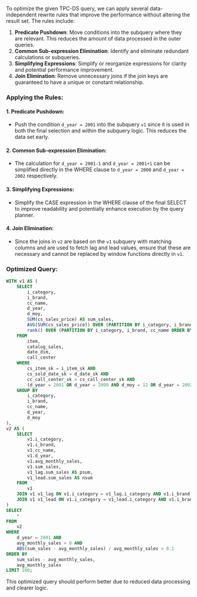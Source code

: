 To optimize the given TPC-DS query, we can apply several data-independent rewrite rules that improve the performance without altering the result set. The rules include:

1. **Predicate Pushdown**: Move conditions into the subquery where they are relevant. This reduces the amount of data processed in the outer queries.
2. **Common Sub-expression Elimination**: Identify and eliminate redundant calculations or subqueries.
3. **Simplifying Expressions**: Simplify or reorganize expressions for clarity and potential performance improvement.
4. **Join Elimination**: Remove unnecessary joins if the join keys are guaranteed to have a unique or constant relationship.

### Applying the Rules:

#### 1. Predicate Pushdown:
- Push the condition `d_year = 2001` into the subquery `v1` since it is used in both the final selection and within the subquery logic. This reduces the data set early.

#### 2. Common Sub-expression Elimination:
- The calculation for `d_year = 2001-1` and `d_year = 2001+1` can be simplified directly in the WHERE clause to `d_year = 2000` and `d_year = 2002` respectively.

#### 3. Simplifying Expressions:
- Simplify the CASE expression in the WHERE clause of the final SELECT to improve readability and potentially enhance execution by the query planner.

#### 4. Join Elimination:
- Since the joins in `v2` are based on the `v1` subquery with matching columns and are used to fetch lag and lead values, ensure that these are necessary and cannot be replaced by window functions directly in `v1`.

### Optimized Query:
```sql
WITH v1 AS (
    SELECT 
        i_category, 
        i_brand, 
        cc_name, 
        d_year, 
        d_moy, 
        SUM(cs_sales_price) AS sum_sales,
        AVG(SUM(cs_sales_price)) OVER (PARTITION BY i_category, i_brand, cc_name, d_year) AS avg_monthly_sales,
        rank() OVER (PARTITION BY i_category, i_brand, cc_name ORDER BY d_year, d_moy) AS rn
    FROM 
        item, 
        catalog_sales, 
        date_dim, 
        call_center
    WHERE 
        cs_item_sk = i_item_sk AND 
        cs_sold_date_sk = d_date_sk AND 
        cc_call_center_sk = cs_call_center_sk AND 
        (d_year = 2001 OR d_year = 2000 AND d_moy = 12 OR d_year = 2002 AND d_moy = 1)
    GROUP BY 
        i_category, 
        i_brand, 
        cc_name, 
        d_year, 
        d_moy
), 
v2 AS (
    SELECT 
        v1.i_category, 
        v1.i_brand, 
        v1.cc_name, 
        v1.d_year, 
        v1.avg_monthly_sales, 
        v1.sum_sales, 
        v1_lag.sum_sales AS psum, 
        v1_lead.sum_sales AS nsum
    FROM 
        v1
    JOIN v1 v1_lag ON v1.i_category = v1_lag.i_category AND v1.i_brand = v1_lag.i_brand AND v1.cc_name = v1_lag.cc_name AND v1.rn = v1_lag.rn + 1
    JOIN v1 v1_lead ON v1.i_category = v1_lead.i_category AND v1.i_brand = v1_lead.i_brand AND v1.cc_name = v1_lead.cc_name AND v1.rn = v1_lead.rn - 1
)
SELECT 
    *
FROM 
    v2
WHERE 
    d_year = 2001 AND 
    avg_monthly_sales > 0 AND 
    ABS(sum_sales - avg_monthly_sales) / avg_monthly_sales > 0.1
ORDER BY 
    sum_sales - avg_monthly_sales, 
    avg_monthly_sales
LIMIT 100;
```

This optimized query should perform better due to reduced data processing and clearer logic.